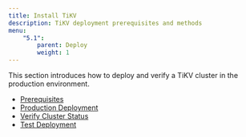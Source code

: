 ```yaml
---
title: Install TiKV
description: TiKV deployment prerequisites and methods
menu:
    "5.1":
        parent: Deploy
        weight: 1
---
```


This section introduces how to deploy and verify a TiKV cluster in the production environment.

- [Prerequisites](../prerequisites)
- [Production Deployment](../production)
- [Verify Cluster Status](../verify)
- [Test Deployment](../test)
